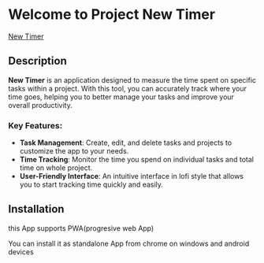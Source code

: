 # Welcome to Project New Timer

[New Timer](https://www.newtimer.vercel.app)

## Description

**New Timer** is an application designed to measure the time spent on specific tasks within a project. With this tool, you can accurately track where your time goes, helping you to better manage your tasks and improve your overall productivity.

### Key Features:

- **Task Management**: Create, edit, and delete tasks and projects to customize the app to your needs.
- **Time Tracking**: Monitor the time you spend on individual tasks and total time on whole project.
- **User-Friendly Interface**: An intuitive interface in lofi style that allows you to start tracking time quickly and easily.

## Installation

this App supports PWA(progresive web App)

You can install it as standalone App from chrome on windows and android devices
